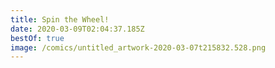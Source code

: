 ```yaml
---
title: Spin the Wheel!
date: 2020-03-09T02:04:37.185Z
bestOf: true
image: /comics/untitled_artwork-2020-03-07t215832.528.png
---
```

